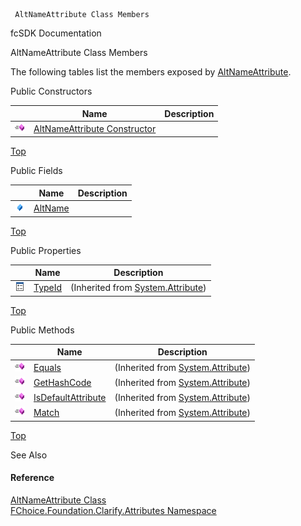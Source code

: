 ﻿     AltNameAttribute Class Members                                                   

fcSDK Documentation

AltNameAttribute Class Members

The following tables list the members exposed by [AltNameAttribute](fcSDK~FChoice.Foundation.Clarify.Attributes.AltNameAttribute.md).

Public Constructors

|   | Name | Description |
| --- | --- | --- |
| ![Public Constructor](dotnetimages/publicConstructor.png) | [AltNameAttribute Constructor](fcSDK~FChoice.Foundation.Clarify.Attributes.AltNameAttribute~_ctor.md) |   |

[Top](#top)

Public Fields

|   | Name | Description |
| --- | --- | --- |
| ![Public Field](dotnetimages/publicField.png) | [AltName](fcSDK~FChoice.Foundation.Clarify.Attributes.AltNameAttribute~AltName.md) |   |

[Top](#top)

Public Properties

|   | Name | Description |
| --- | --- | --- |
| ![Public Property](dotnetimages/publicProperty.png) | [TypeId](#) | (Inherited from [System.Attribute](#)) |

[Top](#top)

Public Methods

|   | Name | Description |
| --- | --- | --- |
| ![Public Method](dotnetimages/publicMethod.png) | [Equals](#) | (Inherited from [System.Attribute](#)) |
| ![Public Method](dotnetimages/publicMethod.png) | [GetHashCode](#) | (Inherited from [System.Attribute](#)) |
| ![Public Method](dotnetimages/publicMethod.png) | [IsDefaultAttribute](#) | (Inherited from [System.Attribute](#)) |
| ![Public Method](dotnetimages/publicMethod.png) | [Match](#) | (Inherited from [System.Attribute](#)) |

[Top](#top)

See Also

#### Reference

[AltNameAttribute Class](fcSDK~FChoice.Foundation.Clarify.Attributes.AltNameAttribute.md)  
[FChoice.Foundation.Clarify.Attributes Namespace](fcSDK~FChoice.Foundation.Clarify.Attributes_namespace.md)